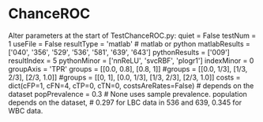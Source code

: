 # ChanceROC

Alter parameters at the start of TestChanceROC.py:
quiet         = False
testNum       = 1
useFile       = False
resultType    = 'matlab'  # matlab or python
matlabResults = ['040', '356', '529', '536', '581', '639', '643']
pythonResults = ['009']
resultIndex   = 5
pythonMinor   = ['nnReLU', 'svcRBF', 'plogr1']
indexMinor    = 0
groupAxis     = 'TPR'
groups        = [[0.0, 0.8], [0.8, 1]]
#groups       = [[0.0, 1/3], [1/3, 2/3], [2/3, 1.0]]
#groups       = [[0, 1], [0.0, 1/3], [1/3, 2/3], [2/3, 1.0]]
costs         = dict(cFP=1, cFN=4, cTP=0, cTN=0, costsAreRates=False)  # depends on the dataset
popPrevalence = 0.3  # None uses sample prevalence. population depends on the dataset,
                     # 0.297 for LBC data in 536 and 639, 0.345 for WBC data.
